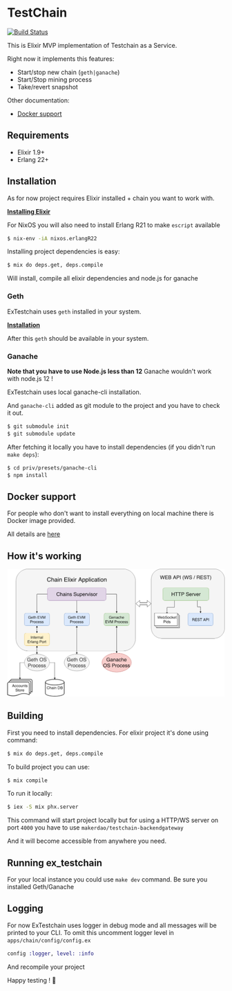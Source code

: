 # TestChain
[![Build Status](https://travis-ci.org/makerdao/ex_testchain.svg?branch=master)](https://travis-ci.org/makerdao/ex_testchain)

This is Elixir MVP implementation of Testchain as a Service.

Right now it implements this features:

 - Start/stop new chain (`geth|ganache`)
 - Start/Stop mining process
 - Take/revert snapshot

Other documentation:
 - [Docker support](./docs/DOCKER_SERVICE.md)

## Requirements

 - Elixir 1.9+
 - Erlang 22+

## Installation

As for now project requires Elixir installed + chain you want to work with.

[**Installing Elixir**](https://elixir-lang.org/install.html)

For NixOS you will also need to install Erlang R21 to make `escript` available
```bash
$ nix-env -iA nixos.erlangR22
```

Installing project dependencies is easy:
```bash
$ mix do deps.get, deps.compile
```

Will install, compile all elixir dependencies and node.js for ganache


### Geth
ExTestchain uses `geth` installed in your system.

[**Installation**](https://github.com/ethereum/go-ethereum/wiki/Installing-Geth)

After this `geth` should be available in your system.

### Ganache
**Note that you have to use Node.js less than 12**
Ganache wouldn't work with node.js 12 !

ExTestchain uses local ganache-cli installation.

And `ganache-cli` added as git module to the project and you have to check it out.
```bash
$ git submodule init
$ git submodule update
```

After fetching it locally you have to install dependencies (if you didn't run `make deps`):

```bash
$ cd priv/presets/ganache-cli
$ npm install
```

## Docker support
For people who don't want to install everything on local machine there is Docker image provided.

All details are [here](./docs/DOCKER_SERVICE.md)
## How it's working

![How it's working](./how_works.png)

## Building

First you need to install dependencies. For elixir project it's done using command:
```bash
$ mix do deps.get, deps.compile
```

To build project you can use:

```bash
$ mix compile
```

To run it locally:
```bash
$ iex -S mix phx.server
```

This command will start project locally but for using a HTTP/WS server on port `4000`
you have to use `makerdao/testchain-backendgateway`

And it will become accessible from anywhere you need.

## Running ex_testchain

For your local instance you could use `make dev` command.
Be sure you installed Geth/Ganache

## Logging
For now ExTestchain uses logger in debug mode and all messages will be printed to your CLI.
To omit this uncomment logger level in `apps/chain/config/config.ex`

```elixir
config :logger, level: :info
```

And recompile your project

Happy testing ! :ghost:
